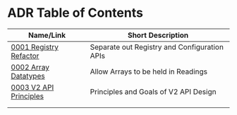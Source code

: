 # ADR Table of Contents

| Name/Link                                          | Short Description                            |
| -------------------------------------------------- | -------------------------------------------- |
| [0001 Registry Refactor](0001-Registy-Refactor.md) | Separate out Registry and Configuration APIs |
| [0002 Array Datatypes](device-service/0002-Array-Datatypes.md) | Allow Arrays to be held in Readings |
| [0003 V2 API Principles](core/0003-V2-API-Principles.md) | Principles and Goals of V2 API Design  |
|                                                    |                                              |
|                                                    |                                              |

